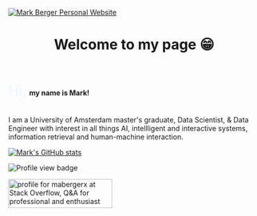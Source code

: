 [![Mark Berger Personal Website](static/header.png)](https://maberger.nl)

<h1 align="center">Welcome to my page 😁</h1>

<h1 style="display: inline-block; color: aliceblue">Hi,</h1> <h4 style="display: inline-block">my name is Mark!</h4> 

I am a University of Amsterdam master's graduate, Data Scientist, & Data Engineer with interest in all things AI,
intellligent and interactive systems, information retrieval and human-machine interaction.

[![Mark's GitHub stats](https://github-readme-stats.vercel.app/api?username=mabergerx&count_private=true&show_icons=true&theme=tokyonight)](https://github.com/anuraghazra/github-readme-stats)

![Profile view badge](https://komarev.com/ghpvc/?username=mabergerx&color=03c6fc)

<a href="https://stackoverflow.com/users/3025242/mabergerx"><img src="https://stackoverflow.com/users/flair/3025242.png?theme=dark" width="208" height="58" alt="profile for mabergerx at Stack Overflow, Q&amp;A for professional and enthusiast programmers" title="profile for mabergerx at Stack Overflow, Q&amp;A for professional and enthusiast programmers"></a>